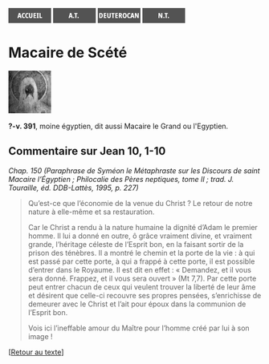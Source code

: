 [<img src="/images/accueil.png">](/)
[<img src="/images/ancientestament.png">](/pages/ancientestament.html)
[<img src="/images/deuterocanoniques.png">](/pages/deuterocanoniques.html)
[<img src="/images/nouveautestament.png">](/pages/nouveautestament.html)

# Macaire de Scété

[<img src="/images/macairedescete.png">](https://fr.wikipedia.org/wiki/Macaire_de_Sc%C3%A9t%C3%A9)

**?-v. 391**, moine égyptien, dit aussi Macaire le Grand ou l'Egyptien.


## Commentaire sur Jean 10, 1-10 <a name="jean-10-1-10"></a>
*Chap. 150 (Paraphrase de Syméon le Métaphraste sur les Discours de saint Macaire l’Égyptien ; Philocalie des Pères neptiques, tome II ; trad. J. Touraille, éd. DDB-Lattès, 1995, p. 227)*

>Qu’est-ce que l’économie de la venue du Christ ? Le retour de notre nature à elle-même et sa restauration.
>
>Car le Christ a rendu à la nature humaine la dignité d’Adam le premier homme. Il lui a donné en outre, ô grâce vraiment divine, et vraiment grande, l’héritage céleste de l’Esprit bon, en la faisant sortir de la prison des ténèbres. Il a montré le chemin et la porte de la vie : à qui est passé par cette porte, à qui a frappé à cette porte, il est possible d’entrer dans le Royaume. Il est dit en effet : « Demandez, et il vous sera donné. Frappez, et il vous sera ouvert » (Mt 7,7). Par cette porte peut entrer chacun de ceux qui veulent trouver la liberté de leur âme et désirent que celle-ci recouvre ses propres pensées, s’enrichisse de demeurer avec le Christ et l’ait pour époux dans la communion de l’Esprit bon.
>
>Vois ici l’ineffable amour du Maître pour l’homme créé par lui à son image !

[[Retour au texte](/pages/nouveautestament.html#jean-10-1-10)]